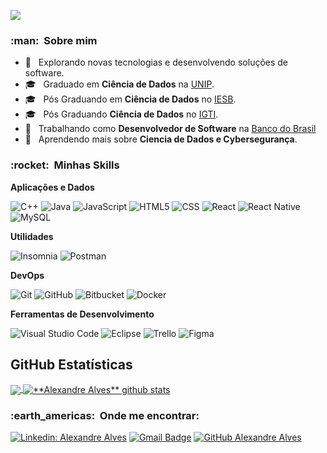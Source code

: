 
![](https://komarev.com/ghpvc/?username=VanessaSwerts&color=006bed)

<h3> :man: &nbsp;Sobre mim </h3>

- 🤔 &nbsp; Explorando novas tecnologias e desenvolvendo soluções de software.
- 🎓 &nbsp; Graduado em **Ciência de Dados** na <a href="https://www.unip.br/cursos/graduacao/tradicionais/ciencia_computacao.aspx">UNIP</a>.
- 🎓 &nbsp; Pós Graduando em **Ciência de Dados** no <a href="https://www.iesb.br/graduacao/curso/ciencia-de-dados-remoto-">IESB</a>.
- 🎓 &nbsp; Pós Graduando **Ciência de Dados** no <a href="https://www.igti.com.br/pos-graduacao/seguran%C3%A7a-cibernetica">IGTI</a>.
- 💼 &nbsp; Trabalhando como **Desenvolvedor de Software** na <a href="https://www.bb.com.br/pbb/pagina-inicial">Banco do Brasil</a>
- 🌱 &nbsp; Aprendendo mais sobre **Ciencia de Dados e Cybersegurança**.

<h3> :rocket: &nbsp;Minhas Skills </h3>

**Aplicações e Dados**

  ![C++](https://img.shields.io/badge/-C++-333333?style=flat&logo=C%2B%2B&logoColor=00599C)
  ![Java](https://img.shields.io/badge/-Java-333333?style=flat&logo=Java&logoColor=007396)
  ![JavaScript](https://img.shields.io/badge/-JavaScript-333333?style=flat&logo=javascript)
  ![HTML5](https://img.shields.io/badge/-HTML5-333333?style=flat&logo=HTML5)
  ![CSS](https://img.shields.io/badge/-CSS-333333?style=flat&logo=CSS3&logoColor=1572B6)
  ![React](https://img.shields.io/badge/-React-333333?style=flat&logo=react)
  ![React Native](https://img.shields.io/badge/-React%20Native-333333?style=flat&logo=react)
  ![MySQL](https://img.shields.io/badge/-MySQL-333333?style=flat&logo=mysql)

**Utilidades**

  ![Insomnia](https://img.shields.io/badge/-Insomnia-333333?style=flat&logo=insomnia)
  ![Postman](https://img.shields.io/badge/-Postman-333333?style=flat&logo=postman)

**DevOps**

  ![Git](https://img.shields.io/badge/-Git-333333?style=flat&logo=git)
  ![GitHub](https://img.shields.io/badge/-GitHub-333333?style=flat&logo=github)
  ![Bitbucket](https://img.shields.io/badge/-Bitbucket-333333?style=flat&logo=bitbucket)
  ![Docker](https://img.shields.io/badge/-Docker-333333?style=flat&logo=docker)

**Ferramentas de Desenvolvimento**

  ![Visual Studio Code](https://img.shields.io/badge/-Visual%20Studio%20Code-333333?style=flat&logo=visual-studio-code&logoColor=007ACC)
  ![Eclipse](https://img.shields.io/badge/-Eclipse-333333?style=flat&logo=eclipse-ide&logoColor=2C2255)
  ![Trello](https://img.shields.io/badge/-Trello-333333?style=flat&logo=trello&logoColor=007ACC)
  ![Figma](https://img.shields.io/badge/-Figma-333333?style=flat&logo=figma&logoColor=007ACC)

## **GitHub Estatísticas**

<a href="https://github.com/Gurupreet">
  <img align="center" src="https://github-readme-stats.vercel.app/api/top-langs/?username=alexandrealvees&theme=dracula&hide_langs_below=1" />
</a>

<a href="https://github.com/Gurupreet">
 <img align="center" src="https://github-readme-stats.vercel.app/api?username=alexandrealvees&show_icons=true&theme=dracula&line_height=27" alt="**Alexandre Alves** github stats"/>
</a>

<br/>

<h3> :earth_americas: &nbsp;Onde me encontrar: </h3> 

[![Linkedin: Alexandre Alves](https://img.shields.io/badge/-alexandre-alvees-blue?style=flat-square&logo=Linkedin&logoColor=white&link=https://www.linkedin.com/in/alexandre-alvees/)](https://www.linkedin.com/in/alexandre-alvees/)
[![Gmail Badge](https://img.shields.io/badge/-alexandrealveeess@gmail.com-006bed?style=flat-square&logo=Gmail&logoColor=white&link=mailto:SEU-EMAIL)](mailto:SEU-EMAIL)
[![GitHub Alexandre Alves]( https://img.shields.io/github/followers/alexandrealvees?label=follow&style=social)](https://github.com/alexandrealvees)
